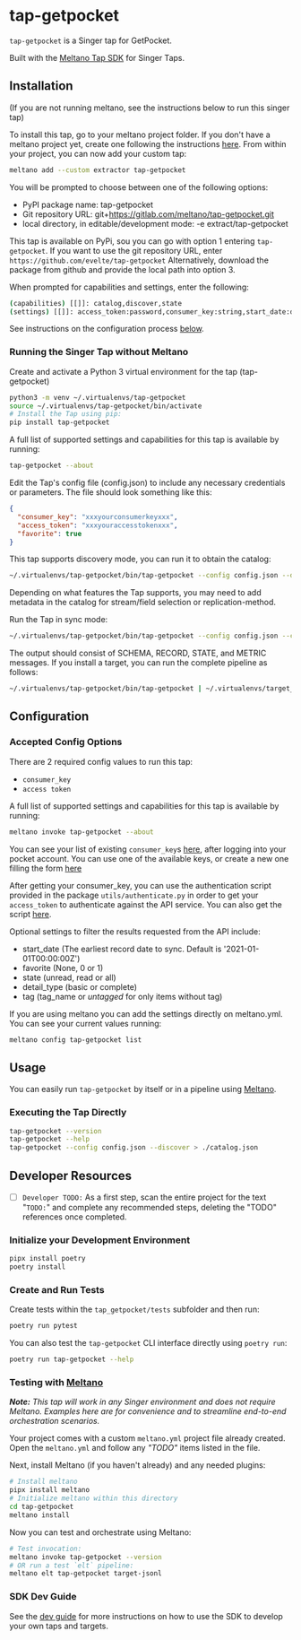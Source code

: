 # tap-getpocket

`tap-getpocket` is a Singer tap for GetPocket.

Built with the [Meltano Tap SDK](https://sdk.meltano.com) for Singer Taps.

## Installation

(If you are not running meltano, see the instructions below to run this singer tap) 

To install this tap, go to your meltano project folder. If you don't have a meltano project yet, create one following 
the instructions [here](https://meltano.com/docs/getting-started.html#create-your-meltano-project).
From within your project, you can now add your custom tap:
```bash
meltano add --custom extractor tap-getpocket
```
You will be prompted to choose between one of the following options:
- PyPI package name:
    tap-getpocket
- Git repository URL:
    git+https://gitlab.com/meltano/tap-getpocket.git
- local directory, in editable/development mode:
    -e extract/tap-getpocket

This tap is available on PyPi, sou you can go with option 1 entering `tap-getpocket`.
If you want to use the git repository URL, enter `https://github.com/evelte/tap-getpocket`
Alternatively, download the package from github and provide the local path into option 3.

When prompted for capabilities and settings, enter the following:
```bash
(capabilities) [[]]: catalog,discover,state
(settings) [[]]: access_token:password,consumer_key:string,start_date:date_iso8601,favorite:boolean,state:string,detail_type:string,tag:string
```

See instructions on the configuration process [below](##Configuration).

### Running the Singer Tap without Meltano
Create and activate a Python 3 virtual environment for the tap (tap-getpocket)

```bash
python3 -m venv ~/.virtualenvs/tap-getpocket
source ~/.virtualenvs/tap-getpocket/bin/activate
# Install the Tap using pip:
pip install tap-getpocket
```

A full list of supported settings and capabilities for this tap is available by running:

```bash
tap-getpocket --about
```

Edit the Tap's config file (config.json) to include any necessary credentials or parameters. The file should look something like this:
```json
{
  "consumer_key": "xxxyourconsumerkeyxxx",
  "access_token": "xxxyouraccesstokenxxx",
  "favorite": true
}
```

This tap supports discovery mode, you can run it to obtain the catalog:

```bash
~/.virtualenvs/tap-getpocket/bin/tap-getpocket --config config.json --discover > catalog.json
``` 
Depending on what features the Tap supports, you may need to add metadata in the catalog for stream/field selection or replication-method.

Run the Tap in sync mode:

```bash
~/.virtualenvs/tap-getpocket/bin/tap-getpocket --config config.json --catalog catalog.json
```

The output should consist of SCHEMA, RECORD, STATE, and METRIC messages.
If you install a target, you can run the complete pipeline as follows:

```bash
~/.virtualenvs/tap-getpocket/bin/tap-getpocket | ~/.virtualenvs/target_jsonl/bin/target-jsonl --config config.json
```


## Configuration

### Accepted Config Options

There are 2 required config values to run this tap:
* `consumer_key`
* `access token`

A full list of supported settings and capabilities for this tap is available by running:
```bash
meltano invoke tap-getpocket --about
```

You can see your list of existing `consumer_key`s [here](https://getpocket.com/developer/apps/), after logging into your 
pocket account. You can use one of the available keys, or create a new one filling the form 
[here](https://getpocket.com/developer/apps/new/)

After getting your consumer_key, you can use the authentication script provided in the package `utils/authenticate.py`
in order to get your `access_token` to authenticate against the API service. You can also get the script 
[here](https://github.com/evelte/tap-getpocket/blob/master/utils/authenticate.py).

Optional settings to filter the results requested from the API include:
* start_date (The earliest record date to sync. Default is '2021-01-01T00:00:00Z')
* favorite (None, 0 or 1)
* state (unread, read or all)
* detail_type (basic or complete)
* tag (tag_name or _untagged_ for only items without tag)

If you are using meltano you can add the settings directly on meltano.yml. You can see your current values running:
```bash
meltano config tap-getpocket list
```

## Usage

You can easily run `tap-getpocket` by itself or in a pipeline using [Meltano](https://meltano.com/).

### Executing the Tap Directly

```bash
tap-getpocket --version
tap-getpocket --help
tap-getpocket --config config.json --discover > ./catalog.json
```

## Developer Resources

- [ ] `Developer TODO:` As a first step, scan the entire project for the text "`TODO:`" and complete any recommended steps, deleting the "TODO" references once completed.

### Initialize your Development Environment

```bash
pipx install poetry
poetry install
```

### Create and Run Tests

Create tests within the `tap_getpocket/tests` subfolder and
  then run:

```bash
poetry run pytest
```

You can also test the `tap-getpocket` CLI interface directly using `poetry run`:

```bash
poetry run tap-getpocket --help
```

### Testing with [Meltano](https://www.meltano.com)

_**Note:** This tap will work in any Singer environment and does not require Meltano.
Examples here are for convenience and to streamline end-to-end orchestration scenarios._

Your project comes with a custom `meltano.yml` project file already created. Open the `meltano.yml` and follow any _"TODO"_ items listed in
the file.

Next, install Meltano (if you haven't already) and any needed plugins:

```bash
# Install meltano
pipx install meltano
# Initialize meltano within this directory
cd tap-getpocket
meltano install
```

Now you can test and orchestrate using Meltano:

```bash
# Test invocation:
meltano invoke tap-getpocket --version
# OR run a test `elt` pipeline:
meltano elt tap-getpocket target-jsonl
```

### SDK Dev Guide

See the [dev guide](https://sdk.meltano.com/en/latest/dev_guide.html) for more instructions on how to use the SDK to 
develop your own taps and targets.
